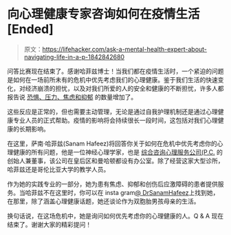 # 向心理健康专家咨询如何在疫情生活[Ended]

> 原文：<https://lifehacker.com/ask-a-mental-health-expert-about-navigating-life-in-a-p-1842842680>

问答比赛现在结束了。感谢哈菲兹博士！当我们都在疫情生活时，一个紧迫的问题是如何在一场前所未有的危机中优先考虑我们的心理健康。鉴于我们生活的快速变化，对经济崩溃的担忧，以及对我们所爱的人的安全和健康的不断担忧，许多人都报告说 [恐惧、压力、焦虑和抑郁](https://www.nytimes.com/2020/04/09/opinion/sunday/coronavirus-depression-anxiety.html) 的数量增加了。



这些反应是正常的，但也需要主动管理，无论是通过自我护理机制还是通过心理健康专业人员的正式帮助。疫情的影响将会持续很长一段时间，这包括对我们心理健康的长期影响。

在这里，萨南·哈菲兹(Sanam Hafeez)将回答你关于如何在危机中优先考虑你的心理健康的所有问题，他是一位神经心理学家，也是 [综合咨询心理服务公司(P.C.](http://comprehendthemind.com/about-us/) 的创始人兼董事，该公司在皇后区和曼哈顿都设有办公室。除了经营这家大型诊所，哈菲兹还是哥伦比亚大学的教学人员。

作为她的实践专业的一部分，她为患有焦虑、抑郁和创伤后应激障碍的患者提供服务。当哈菲兹不在这里时，你可以在 insta gram[@ DrSanamHafeez](https://www.instagram.com/drsanamhafeez/?hl=en)上找到她，在那里，除了涵盖心理健康话题，她还谈论作为双胞胎男孩母亲的生活。

换句话说，在这场危机中，她是询问如何优先考虑你的心理健康的人。Q & A 现在结束了。谢谢大家的精彩提问！